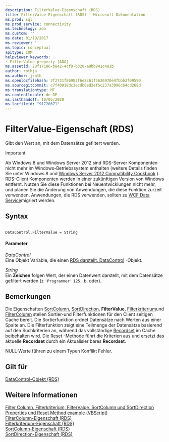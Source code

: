 ```yaml
---
description: FilterValue-Eigenschaft (RDS)
title: FilterValue-Eigenschaft (RDS) | Microsoft-Dokumentation
ms.prod: sql
ms.prod_service: connectivity
ms.technology: ado
ms.custom: ''
ms.date: 01/19/2017
ms.reviewer: ''
ms.topic: conceptual
apitype: COM
helpviewer_keywords:
- FilterValue property [ADO]
ms.assetid: 28f17186-b842-4cf9-b320-a9bb941c481b
author: rothja
ms.author: jroth
ms.openlocfilehash: 2f2731f86983f6e2c61f5626970e4fbbb3f09590
ms.sourcegitcommit: c7f40918dc3ecdb0ed2ef5c237a3996cb4cd268d
ms.translationtype: MT
ms.contentlocale: de-DE
ms.lasthandoff: 10/05/2020
ms.locfileid: "91720671"
---
```

# <a name="filtervalue-property-rds"></a>FilterValue-Eigenschaft (RDS)
Gibt den Wert an, mit dem Datensätze gefiltert werden.  
  
> [!IMPORTANT]
>  Ab Windows 8 und Windows Server 2012 sind RDS-Server Komponenten nicht mehr im Windows-Betriebssystem enthalten (weitere Details finden Sie unter Windows 8 und [Windows Server 2012 Compatibility Cookbook](https://www.microsoft.com/download/details.aspx?id=27416) ). RDS-Client Komponenten werden in einer zukünftigen Version von Windows entfernt. Nutzen Sie diese Funktionen bei Neuentwicklungen nicht mehr, und planen Sie die Änderung von Anwendungen, die diese Funktion zurzeit verwenden. Anwendungen, die RDS verwenden, sollten zu [WCF Data Service](/dotnet/framework/wcf/)migriert werden.  
  
## <a name="syntax"></a>Syntax  
  
```  
  
DataControl.FilterValue = String  
```  
  
#### <a name="parameters"></a>Parameter  
 *DataControl*  
 Eine Objekt Variable, die einen [RDS darstellt. DataControl](./datacontrol-object-rds.md) -Objekt.  
  
 *String*  
 Ein **Zeichen** folgen Wert, der einen Datenwert darstellt, mit dem Datensätze gefiltert werden (z `'Programmer'` `125` . b. oder).  
  
## <a name="remarks"></a>Bemerkungen  
 Die Eigenschaften [SortColumn](./sortcolumn-property-rds.md), [SortDirection](./sortdirection-property-rds.md), **FilterValue**, [Filterkriterium](./filtercriterion-property-rds.md)und [FilterColumn](./filtercolumn-property-rds.md) stellen Sortier-und Filterfunktionen für den Client seitigen Cache bereit. Die Sortierfunktion ordnet Datensätze nach Werten aus einer Spalte an. Die Filterfunktion zeigt eine Teilmenge der Datensätze basierend auf den Suchkriterien an, während das vollständige [Recordset](../ado-api/recordset-object-ado.md) im Cache beibehalten wird. Die [Reset](./reset-method-rds.md) -Methode führt die Kriterien aus und ersetzt das aktuelle **Recordset** durch ein Aktualisier bares **Recordset**.  
  
 NULL-Werte führen zu einem Typen Konflikt Fehler.  
  
## <a name="applies-to"></a>Gilt für  
 [DataControl-Objekt (RDS)](./datacontrol-object-rds.md)  
  
## <a name="see-also"></a>Weitere Informationen  
 [Filter Column, Filterkriterium, FilterValue, SortColumn und SortDirection Properties und Reset Method example (VBScript)](./filter-column-criterion-value-sortcolumn-sortdirection-example-vbscript.md)   
 [FilterColumn-Eigenschaft (RDS)](./filtercolumn-property-rds.md)   
 [Filterkriterium-Eigenschaft (RDS)](./filtercriterion-property-rds.md)   
 [SortColumn-Eigenschaft (RDS)](./sortcolumn-property-rds.md)   
 [SortDirection-Eigenschaft (RDS)](./sortdirection-property-rds.md)